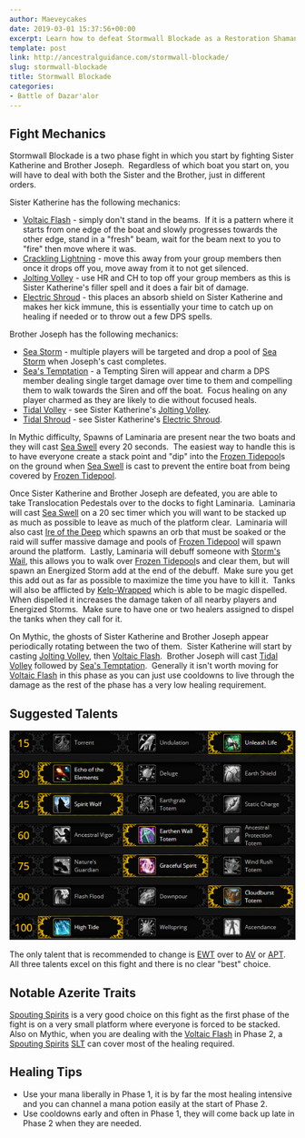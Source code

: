 ```yaml
---
author: Maeveycakes
date: 2019-03-01 15:37:56+00:00
excerpt: Learn how to defeat Stormwall Blockade as a Restoration Shaman.
template: post
link: http://ancestralguidance.com/stormwall-blockade/
slug: stormwall-blockade
title: Stormwall Blockade
categories:
- Battle of Dazar'alor
---
```


## Fight Mechanics

Stormwall Blockade is a two phase fight in which you start by fighting Sister Katherine and Brother Joseph.  Regardless of which boat you start on, you will have to deal with both the Sister and the Brother, just in different orders.  

Sister Katherine has the following mechanics:

  * [Voltaic Flash](https://www.wowhead.com/spell=284262/voltaic-flash) - simply don't stand in the beams.  If it is a pattern where it starts from one edge of the boat and slowly progresses towards the other edge, stand in a "fresh" beam, wait for the beam next to you to "fire" then move where it was.
  * [Crackling Lightning](https://www.wowhead.com/spell=284106/crackling-lightning) - move this away from your group members then once it drops off you, move away from it to not get silenced.
  * [Jolting Volley](https://www.wowhead.com/spell=287169/jolting-volley) - use HR and CH to top off your group members as this is Sister Katherine's filler spell and it does a fair bit of damage.
  * [Electric Shroud](https://www.wowhead.com/spell=287995/electric-shroud) - this places an absorb shield on Sister Katherine and makes her kick immune, this is essentially your time to catch up on healing if needed or to throw out a few DPS spells.

Brother Joseph has the following mechanics:

  * [Sea Storm](https://www.wowhead.com/spell=284360/sea-storm) - multiple players will be targeted and drop a pool of [Sea Storm](https://www.wowhead.com/spell=284360/sea-storm) when Joseph's cast completes. 
  * [Sea's Temptation](https://www.wowhead.com/spell=284383/seas-temptation) - a Tempting Siren will appear and charm a DPS member dealing single target damage over time to them and compelling them to walk towards the Siren and off the boat.  Focus healing on any player charmed as they are likely to die without focused heals.
  * [Tidal Volley](https://www.wowhead.com/spell=284316/tidal-volley) - see Sister Katherine's [Jolting Volley](https://www.wowhead.com/spell=287169/jolting-volley).
  * [Tidal Shroud](https://www.wowhead.com/spell=286558/tidal-shroud) - see Sister Katherine's [Electric Shroud](https://www.wowhead.com/spell=287995/electric-shroud).

In Mythic difficulty, Spawns of Laminaria are present near the two boats and they will cast [Sea Swell](https://www.wowhead.com/spell=288258/sea-swell) every 20 seconds.  The easiest way to handle this is to have everyone create a stack point and "dip" into the [Frozen Tidepool](https://www.wowhead.com/spell=285075/freezing-tidepool)s on the ground when [Sea Swell](https://www.wowhead.com/spell=288258/sea-swell) is cast to prevent the entire boat from being covered by [Frozen Tidepool](https://www.wowhead.com/spell=285075/freezing-tidepool).

Once Sister Katherine and Brother Joseph are defeated, you are able to take Translocation Pedestals over to the docks to fight Laminaria.  Laminaria will cast [Sea Swell](https://www.wowhead.com/spell=288258/sea-swell) on a 20 sec timer which you will want to be stacked up as much as possible to leave as much of the platform clear.  Laminaria will also cast [Ire of the Deep](https://www.wowhead.com/spell=285017/ire-of-the-deep) which spawns an orb that must be soaked or the raid will suffer massive damage and pools of [Frozen Tidepool](https://www.wowhead.com/spell=285075/freezing-tidepool) will spawn around the platform.  Lastly, Laminaria will debuff someone with [Storm's Wail](https://www.wowhead.com/spell=285350/storms-wail), this allows you to walk over [Frozen Tidepool](https://www.wowhead.com/spell=285075/freezing-tidepool)s and clear them, but will spawn an Energized Storm add at the end of the debuff.  Make sure you get this add out as far as possible to maximize the time you have to kill it.  Tanks will also be afflicted by [Kelp-Wrapped](https://www.wowhead.com/spell=285000/kelp-wrapped) which is able to be magic dispelled.  When dispelled it increases the damage taken of all nearby players and Energized Storms.  Make sure to have one or two healers assigned to dispel the tanks when they call for it.

On Mythic, the ghosts of Sister Katherine and Brother Joseph appear periodically rotating between the two of them.  Sister Katherine will start by casting [Jolting Volley](https://www.wowhead.com/spell=287169/jolting-volley), then [Voltaic Flash](https://www.wowhead.com/spell=284262/voltaic-flash).  Brother Joseph will cast [Tidal Volley](https://www.wowhead.com/spell=284316/tidal-volley) followed by [Sea's Temptation](https://www.wowhead.com/spell=284383/seas-temptation).  Generally it isn't worth moving for [Voltaic Flash](https://www.wowhead.com/spell=284262/voltaic-flash) in this phase as you can just use cooldowns to live through the damage as the rest of the phase has a very low healing requirement.


## Suggested Talents

![](../images/raids/Champion.png)

The only talent that is recommended to change is [EWT](https://www.wowhead.com/spell=198838/earthen-wall-totem) over to [AV](https://www.wowhead.com/spell=207401/ancestral-vigor) or [APT](https://www.wowhead.com/spell=207399/ancestral-protection-totem).  All three talents excel on this fight and there is no clear "best" choice.


## Notable Azerite Traits


[Spouting Spirits](https://www.wowhead.com/spell=279504/spouting-spirits) is a very good choice on this fight as the first phase of the fight is on a very small platform where everyone is forced to be stacked.  Also on Mythic, when you are dealing with the [Voltaic Flash](https://www.wowhead.com/spell=284262/voltaic-flash) in Phase 2, a [Spouting Spirits](https://www.wowhead.com/spell=279504/spouting-spirits) [SLT](https://www.wowhead.com/spell=98008/spirit-link-totem) can cover most of the healing required.

## Healing Tips

  * Use your mana liberally in Phase 1, it is by far the most healing intensive and you can channel a mana potion easily at the start of Phase 2.
  * Use cooldowns early and often in Phase 1, they will come back up late in Phase 2 when they are needed.
